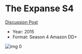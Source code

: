 # The Expanse S4

[Discussion Post](https://www.avsforum.com/threads/bass-eq-for-filtered-movies.2995212/post-58953556)

* Year: 2015
* Format: Season 4 Amazon DD+

![img 0](https://i.imgur.com/BFc3a2N.jpg)

